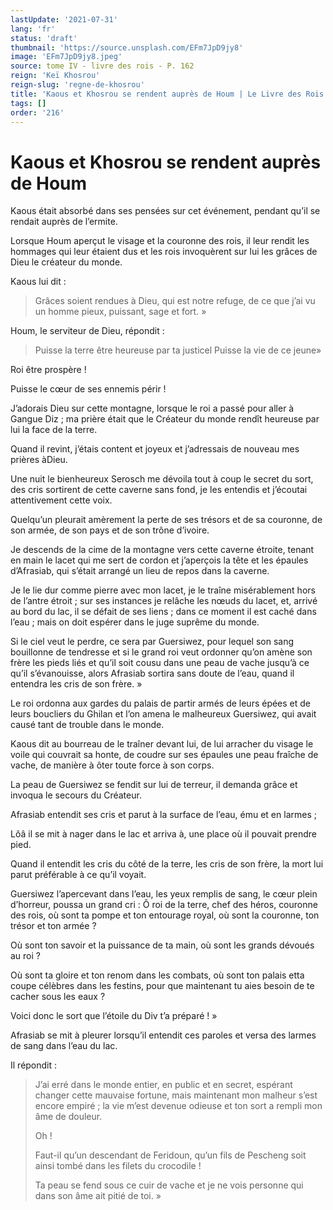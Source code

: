 ```yaml
---
lastUpdate: '2021-07-31'
lang: 'fr'
status: 'draft'
thumbnail: 'https://source.unsplash.com/EFm7JpD9jy8'
image: 'EFm7JpD9jy8.jpeg'
source: tome IV - livre des rois - P. 162
reign: 'Keï Khosrou'
reign-slug: 'regne-de-khosrou'
title: 'Kaous et Khosrou se rendent auprès de Houm | Le Livre des Rois | Shâhnâmeh'
tags: []
order: '216'
---
```


<!-- LTeX: language=fr -->

# Kaous et Khosrou se rendent auprès de Houm

Kaous était absorbé dans ses pensées sur cet événement, pendant qu’il se rendait auprès de l’ermite.

Lorsque Houm aperçut le visage et la couronne des rois, il leur rendit les hommages qui leur étaient dus et les rois invoquèrent sur lui les grâces de Dieu le créateur du monde.

Kaous lui dit :

> Grâces soient rendues à Dieu, qui est notre refuge, de ce que j’ai vu un homme pieux, puissant, sage et fort. »

Houm, le serviteur de Dieu, répondit :

> Puisse la terre être heureuse par ta justicel Puisse la vie de ce jeune»

Roi être prospère !

Puisse le cœur de ses ennemis périr !

J’adorais Dieu sur cette montagne, lorsque le roi a passé pour aller à Gangue Diz ; ma prière était que le Créateur du monde rendît heureuse par lui la face de la terre.

Quand il revint, j’étais content et joyeux et j’adressais de nouveau mes prières àDieu.

Une nuit le bienheureux Serosch me dévoila tout à coup le secret du sort, des cris sortirent de cette caverne sans fond, je les entendis et j’écoutai attentivement cette voix.

Quelqu’un pleurait amèrement la perte de ses trésors et de sa couronne, de son armée, de son pays et de son trône d’ivoire.

Je descends de la cime de la montagne vers cette caverne étroite, tenant en main le lacet qui me sert de cordon et j’aperçois la tête et les épaules d’Afrasiab, qui s’était arrangé un lieu de repos dans la caverne.

Je le lie dur comme pierre avec mon lacet, je le traîne misérablement hors de l’antre étroit ; sur ses instances je relâche les nœuds du lacet, et, arrivé au bord du lac, il se défait de ses liens ; dans ce moment il est caché dans l’eau ; mais on doit espérer dans le juge suprême du monde.

Si le ciel veut le perdre, ce sera par Guersiwez, pour lequel son sang bouillonne de tendresse et si le grand roi veut ordonner qu’on amène son frère les pieds liés et qu’il soit cousu dans une peau de vache jusqu’à ce qu’il s’évanouisse, alors Afrasiab sortira sans doute de l’eau, quand il entendra les cris de son frère. »

Le roi ordonna aux gardes du palais de partir armés de leurs épées et de leurs boucliers du Ghilan et l’on amena le malheureux Guersiwez, qui avait causé tant de trouble dans le monde.

Kaous dit au bourreau de le traîner devant lui, de lui arracher du visage le voile qui couvrait sa honte, de coudre sur ses épaules une peau fraîche de vache, de manière à
ôter toute force à son corps.

La peau de Guersiwez se fendit sur lui de terreur, il demanda grâce et invoqua le secours du Créateur.

Afrasiab entendit ses cris et parut à la surface de l’eau, ému et en larmes ;

Lôâ il se mit à nager dans le lac et arriva à, une place où il pouvait prendre pied.

Quand il entendit les cris du côté de la terre, les cris de son frère, la mort lui parut préférable à ce qu’il voyait.

Guersiwez l’apercevant dans l’eau, les yeux remplis de sang, le cœur plein d’horreur, poussa un grand cri : Ô roi de la terre, chef des héros, couronne des rois, où sont ta pompe et ton entourage royal, où sont la couronne, ton trésor et ton armée ?

Où sont ton savoir et la puissance de ta main, où sont les grands dévoués au roi ?

Où sont ta gloire et ton renom dans les combats, où sont ton palais etta coupe célèbres dans les festins, pour que maintenant tu aies besoin de te cacher sous les eaux ?

Voici donc le sort que l’étoile du Div t’a préparé ! »

Afrasiab se mit à pleurer lorsqu’il entendit ces paroles et versa des larmes de sang dans l’eau du lac.

Il répondit :

> J’ai erré dans le monde entier, en public et en secret, espérant changer cette mauvaise fortune, mais maintenant mon malheur s’est encore empiré ; la vie m’est devenue odieuse et ton sort a rempli mon âme de douleur.
>
> Oh !
>
> Faut-il qu’un descendant de Feridoun, qu’un fils de Pescheng soit ainsi tombé dans les filets du crocodile !
>
> Ta peau se fend sous ce cuir de vache et je ne vois personne qui dans son âme ait pitié de toi. »
